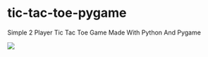# tic-tac-toe-pygame
Simple 2 Player Tic Tac Toe Game Made With Python And Pygame

![](screenshots/screenshot-2.png)
